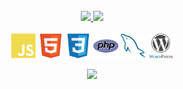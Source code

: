 <!--
**arthurgit1/arthurgit1** is a ✨ _special_ ✨ repository because its `README.md` (this file) appears on your GitHub profile.

Here are some ideas to get you started:

- 🔭 I’m currently working on ...
- 🌱 I’m currently learning ...
- 👯 I’m looking to collaborate on ...
- 🤔 I’m looking for help with ...
- 💬 Ask me about ...
- 📫 How to reach me: ...
- 😄 Pronouns: ...
- ⚡ Fun fact: ...
-->


<div align="center"><br>
  <a href="https://github.com/arthurgit1">
    <img height="150em" src="https://github-readme-streak-stats.herokuapp.com/?user=arthurgit1&theme=dark&hide_border=true" />
    <img height='150em' src='https://github-readme-stats.vercel.app/api/top-langs/?username=arthurgit1&layout=compact&theme=dark&hide_border=true' />
  </a>
  <br>
</div>

<div align="center"><br>

  <img align="center" alt="Js" height="40" width="40" src="https://raw.githubusercontent.com/devicons/devicon/master/icons/javascript/javascript-plain.svg">
  <img align="center" alt="HTML" height="40" width="40" src="https://raw.githubusercontent.com/devicons/devicon/master/icons/html5/html5-original.svg">
  <img align="center" alt="CSS" height="40" width="40" src="https://raw.githubusercontent.com/devicons/devicon/master/icons/css3/css3-original.svg">
  <img align="center" alt="PHP" height="40" width="40" src="https://raw.githubusercontent.com/devicons/devicon/master/icons/php/php-original.svg">
  <img align="center" alt="MySQL" height="40" width="40" src="https://raw.githubusercontent.com/devicons/devicon/master/icons/mysql/mysql-original.svg">
  <img align="center" alt="WordPress" height="40" width="40" src="https://raw.githubusercontent.com/devicons/devicon/master/icons/wordpress/wordpress-original.svg">
  <br>
</div>

<div align="center"><br>
  <a href="https://www.linkedin.com/in/arthurgit1/" target="_blank"><img src="https://img.shields.io/badge/-LinkedIn-%230077B5?style=for-the-badge&logo=linkedin&logoColor=white" target="_blank"></a>
  <br>
</div>
